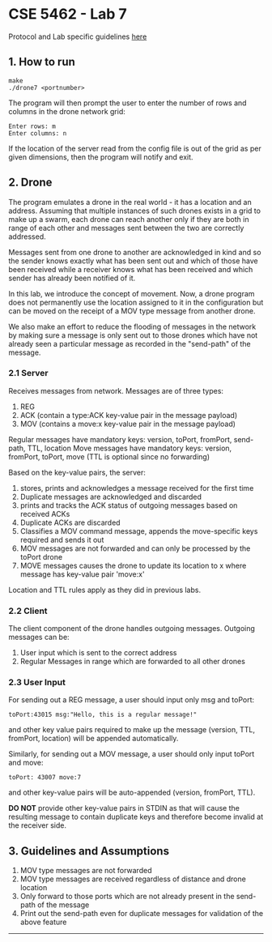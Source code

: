 # CSE 5462 - Lab 7

Protocol and Lab specific guidelines [here](#3-guidelines-and-assumptions)

## 1. How to run

```
make
./drone7 <portnumber>
```

The program will then prompt the user to enter the number of rows and columns in the drone network grid:

```
Enter rows: m
Enter columns: n
```

If the location of the server read from the config file is out of the grid as per given dimensions, then the program 
will notify and exit.

## 2. Drone

The program emulates a drone in the real world - it has a location and an address. Assuming that multiple instances of such drones exists in a grid to make up a swarm, each drone can reach another only if they are both in range of each other and messages sent between the two are correctly addressed.

Messages sent from one drone to another are acknowledged in kind and so the sender knows exactly what has been sent out and which of those have been received while a receiver knows what has been received and which sender has already been notified of it.

In this lab, we introduce the concept of movement. Now, a drone program does not permanently use the location assigned to it in the configuration but can be moved on the receipt of a MOV type message from another drone.

We also make an effort to reduce the flooding of messages in the network by making sure a message is only sent out to those drones which have not already seen a particular message as recorded in the "send-path" of the message.

### 2.1 Server

Receives messages from network. Messages are of three types:
1. REG
2. ACK (contain a type:ACK key-value pair in the message payload)
3. MOV (contains a move:x key-value pair in the message payload)

Regular messages have mandatory keys: version, toPort, fromPort, send-path, TTL, location
Move messages have mandatory keys: version, fromPort, toPort, move (TTL is optional since no forwarding)

Based on the key-value pairs, the server:
1. stores, prints and acknowledges a message received for the first time
2. Duplicate messages are acknowledged and discarded
3. prints and tracks the ACK status of outgoing messages based on received ACKs
4. Duplicate ACKs are discarded
5. Classifies a MOV command message, appends the move-specific keys required and sends it out
6. MOV messages are not forwarded and can only be processed by the toPort drone
7. MOVE messages causes the drone to update its location to x where message has key-value pair 'move:x'

Location and TTL rules apply as they did in previous labs.
    
### 2.2 Client

The client component of the drone handles outgoing messages. Outgoing messages can be:
1. User input which is sent to the correct address
2. Regular Messages in range which are forwarded to all other drones
   
### 2.3 User Input

For sending out a REG message, a user should input only msg and toPort:
```
toPort:43015 msg:"Hello, this is a regular message!"
```
and other key value pairs required to make up the message (version, TTL, fromPort, location)
 will be appended automatically.

 Similarly, for sending out a MOV message, a user should only input toPort and move:
 ```
 toPort: 43007 move:7
 ```
 and other key-value pairs will be auto-appended (version, fromPort, TTL).

**DO NOT** provide other key-value pairs in STDIN as that will cause the resulting 
message to contain duplicate keys and therefore become invalid at the receiver side.

## 3. Guidelines and Assumptions

1. MOV type messages are not forwarded
2. MOV type messages are received regardless of distance and drone location
3. Only forward to those ports which are not already present in the send-path of the message
4. Print out the send-path even for duplicate messages for validation of the above feature

---
